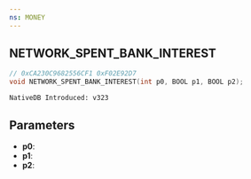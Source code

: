 ```yaml
---
ns: MONEY
---
```

## NETWORK_SPENT_BANK_INTEREST

```c
// 0xCA230C9682556CF1 0xF02E92D7
void NETWORK_SPENT_BANK_INTEREST(int p0, BOOL p1, BOOL p2);
```

```
NativeDB Introduced: v323
```

## Parameters
* **p0**:
* **p1**:
* **p2**:
